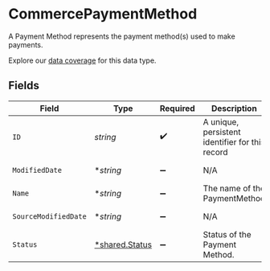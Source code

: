 # CommercePaymentMethod

A Payment Method represents the payment method(s) used to make payments.

Explore our [data coverage](https://knowledge.codat.io/supported-features/commerce?view=tab-by-data-type&dataType=commerce-paymentMethods) for this data type.


## Fields

| Field                                                  | Type                                                   | Required                                               | Description                                            | Example                                                |
| ------------------------------------------------------ | ------------------------------------------------------ | ------------------------------------------------------ | ------------------------------------------------------ | ------------------------------------------------------ |
| `ID`                                                   | *string*                                               | :heavy_check_mark:                                     | A unique, persistent identifier for this record        | 13d946f0-c5d5-42bc-b092-97ece17923ab                   |
| `ModifiedDate`                                         | **string*                                              | :heavy_minus_sign:                                     | N/A                                                    | 2022-10-23T00:00:00.000Z                               |
| `Name`                                                 | **string*                                              | :heavy_minus_sign:                                     | The name of the PaymentMethod                          | Alipay                                                 |
| `SourceModifiedDate`                                   | **string*                                              | :heavy_minus_sign:                                     | N/A                                                    | 2022-10-23T00:00:00.000Z                               |
| `Status`                                               | [*shared.Status](../../../pkg/models/shared/status.md) | :heavy_minus_sign:                                     | Status of the Payment Method.                          |                                                        |